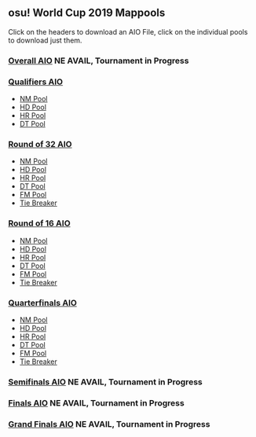 ## osu! World Cup 2019 Mappools
Click on the headers to download an AIO File, click on the individual pools to download just them.

### [Overall AIO]() NE AVAIL, Tournament in Progress


### [Qualifiers AIO](https://github.com/Aidan-Kerr/osu-mappools/raw/master/collections/OWC/owc2019/OWC%202019%20Qualifiers.osdb)
  * [NM Pool](https://github.com/Aidan-Kerr/osu-mappools/raw/master/collections/OWC/owc2019/Qualifiers%20Divided/OWC%202019%201%20Qualifiers%20NM.osdb)
  * [HD Pool](https://github.com/Aidan-Kerr/osu-mappools/raw/master/collections/OWC/owc2019/Qualifiers%20Divided/OWC%202019%201%20Qualifiers%20HD.osdb)
  * [HR Pool](https://github.com/Aidan-Kerr/osu-mappools/raw/master/collections/OWC/owc2019/Qualifiers%20Divided/OWC%202019%201%20Qualifiers%20HR.osdb)
  * [DT Pool](https://github.com/Aidan-Kerr/osu-mappools/raw/master/collections/OWC/owc2019/Qualifiers%20Divided/OWC%202019%201%20Qualifiers%20DT.osdb)
  
### [Round of 32 AIO](https://github.com/Aidan-Kerr/osu-mappools/raw/master/collections/OWC/owc2019/OWC%202019%20Round%20of%2032.osdb)
  * [NM Pool](https://github.com/Aidan-Kerr/osu-mappools/raw/master/collections/OWC/owc2019/RO32%20Divided/OWC%202019%202%20Round%20of%2032%20NM.osdb)
  * [HD Pool](https://github.com/Aidan-Kerr/osu-mappools/raw/master/collections/OWC/owc2019/RO32%20Divided/OWC%202019%202%20Round%20of%2032%20HD.osdb)
  * [HR Pool](https://github.com/Aidan-Kerr/osu-mappools/raw/master/collections/OWC/owc2019/RO32%20Divided/OWC%202019%202%20Round%20of%2032%20HR.osdb)
  * [DT Pool](https://github.com/Aidan-Kerr/osu-mappools/raw/master/collections/OWC/owc2019/RO32%20Divided/OWC%202019%202%20Round%20of%2032%20DT.osdb)
  * [FM Pool](https://github.com/Aidan-Kerr/osu-mappools/raw/master/collections/OWC/owc2019/RO32%20Divided/OWC%202019%202%20Round%20of%2032%20FM.osdb)
  * [Tie Breaker](https://github.com/Aidan-Kerr/osu-mappools/raw/master/collections/OWC/owc2019/RO32%20Divided/OWC%202019%202%20Round%20of%2032%20TB.osdb)
  
### [Round of 16 AIO](https://github.com/Aidan-Kerr/osu-mappools/raw/master/collections/OWC/owc2019/OWC%202019%20Round%20of%2016.osdb)
  * [NM Pool]()
  * [HD Pool]()
  * [HR Pool]()
  * [DT Pool]()
  * [FM Pool]()
  * [Tie Breaker]()
  
### [Quarterfinals AIO](https://github.com/Aidan-Kerr/osu-mappools/raw/master/collections/OWC/owc2019/OWC%202019%20Quarterfinals.osdb)
  * [NM Pool]()
  * [HD Pool]()
  * [HR Pool]()
  * [DT Pool]()
  * [FM Pool]()
  * [Tie Breaker]()
  
### [Semifinals AIO]() NE AVAIL, Tournament in Progress

### [Finals AIO]() NE AVAIL, Tournament in Progress

### [Grand Finals AIO]() NE AVAIL, Tournament in Progress
